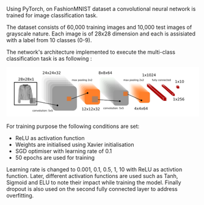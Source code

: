 Using PyTorch, on FashionMNIST dataset a convolutional neural network is trained for image classification task.

The dataset consists of 60,000 training images and 10,000 test images of grayscale nature. Each image is of 28x28 dimension and each is assisiated with a label from 10 classes (0-9).

The network's architecture implemented to execute the multi-class classification task is as following :

![](Architecture.png)

For training purpose the following conditions are set:
* ReLU as activation function
* Weights are initialised using Xavier initialisation
* SGD optimiser with learning rate of 0.1
* 50 epochs are used for training

Learning rate is changed to 0.001, 0.1, 0.5, 1, 10 with ReLU as activtion function. Later, different activation functions are used such as Tanh, Sigmoid and ELU to note their impact while training the model. Finally dropout is also used on the second fully connected layer to address overfitting.